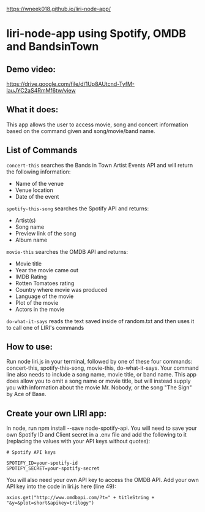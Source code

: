 https://wneek018.github.io/liri-node-app/

# liri-node-app using Spotify, OMDB and BandsinTown

## Demo video:
https://drive.google.com/file/d/1Up8AUtcnd-TyfM-lauJYC2aS4RmMf6tw/view

## What it does:
This app allows the user to access movie, song and concert information based on the command given and song/movie/band name.

## List of Commands
`concert-this` searches the Bands in Town Artist Events API and will return the following information:
* Name of the venue
* Venue location
* Date of the event

`spotify-this-song` searches the Spotify API and returns:
* Artist(s)
* Song name
* Preview link of the song
* Album name

`movie-this` searches the OMDB API and returns:
* Movie title
* Year the movie came out
* IMDB Rating
* Rotten Tomatoes rating
* Country where movie was produced
* Language of the movie
* Plot of the movie
* Actors in the movie

`do-what-it-says` reads the text saved inside of random.txt and then uses it to call one of LIRI's commands

## How to use:
Run node liri.js in your terminal, followed by one of these four commands: concert-this, spotify-this-song, movie-this, do-what-it-says. Your command line also needs to include a song name, movie title, or band name. This app does allow you to omit a song name or movie title, but will instead supply you with information about the movie Mr. Nobody, or the song "The Sign" by Ace of Base.

## Create your own LIRI app:
In node, run npm install --save node-spotify-api.
You will need to save your own Spotify ID and Client secret in a .env file and add the following to it (replacing the values with your API keys without quotes):

```
# Spotify API keys

SPOTIFY_ID=your-spotify-id
SPOTIFY_SECRET=your-spotify-secret
```
You will also need your own API key to access the OMDB API. Add your own API key into the code in liri.js here (line 49):
```
axios.get("http://www.omdbapi.com/?t=" + titleString + "&y=&plot=short&apikey=trilogy")
```
